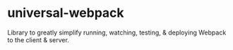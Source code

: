# universal-webpack
Library to greatly simplify running, watching, testing, &amp; deploying Webpack to the client &amp; server.
